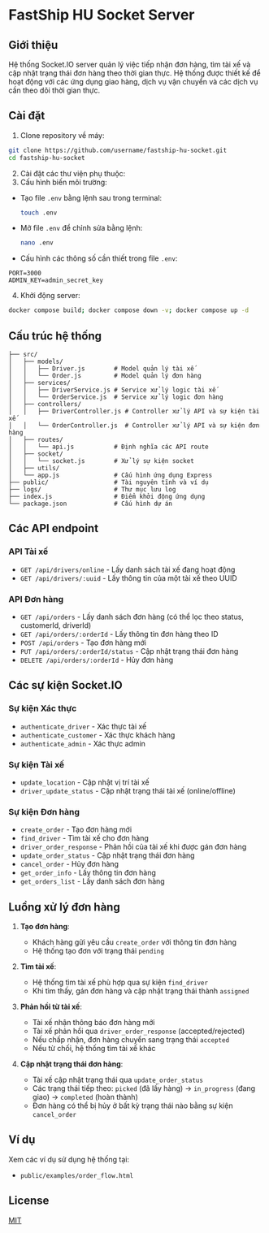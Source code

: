 # FastShip HU Socket Server

## Giới thiệu

Hệ thống Socket.IO server quản lý việc tiếp nhận đơn hàng, tìm tài xế và cập nhật trạng thái đơn hàng theo thời gian thực. Hệ thống được thiết kế để hoạt động với các ứng dụng giao hàng, dịch vụ vận chuyển và các dịch vụ cần theo dõi thời gian thực.

## Cài đặt

1. Clone repository về máy:
```bash
git clone https://github.com/username/fastship-hu-socket.git
cd fastship-hu-socket
```

2. Cài đặt các thư viện phụ thuộc:
3. Cấu hình biến môi trường:
- Tạo file `.env` bằng lệnh sau trong terminal:
  ```bash
  touch .env
  ```
- Mở file `.env` để chỉnh sửa bằng lệnh:
  ```bash
  nano .env
  ```
- Cấu hình các thông số cần thiết trong file `.env`:
```
PORT=3000
ADMIN_KEY=admin_secret_key
```

4. Khởi động server:
```bash
docker compose build; docker compose down -v; docker compose up -d
```
 

## Cấu trúc hệ thống

```
├── src/
│   ├── models/
│   │   ├── Driver.js        # Model quản lý tài xế
│   │   └── Order.js         # Model quản lý đơn hàng
│   ├── services/
│   │   ├── DriverService.js # Service xử lý logic tài xế
│   │   └── OrderService.js  # Service xử lý logic đơn hàng
│   ├── controllers/
│   │   ├── DriverController.js # Controller xử lý API và sự kiện tài xế
│   │   └── OrderController.js  # Controller xử lý API và sự kiện đơn hàng
│   ├── routes/
│   │   └── api.js           # Định nghĩa các API route
│   ├── socket/
│   │   └── socket.js        # Xử lý sự kiện socket
│   ├── utils/
│   └── app.js               # Cấu hình ứng dụng Express
├── public/                  # Tài nguyên tĩnh và ví dụ
├── logs/                    # Thư mục lưu log
├── index.js                 # Điểm khởi động ứng dụng
└── package.json             # Cấu hình dự án
```

## Các API endpoint

### API Tài xế

- `GET /api/drivers/online` - Lấy danh sách tài xế đang hoạt động
- `GET /api/drivers/:uuid` - Lấy thông tin của một tài xế theo UUID

### API Đơn hàng

- `GET /api/orders` - Lấy danh sách đơn hàng (có thể lọc theo status, customerId, driverId)
- `GET /api/orders/:orderId` - Lấy thông tin đơn hàng theo ID
- `POST /api/orders` - Tạo đơn hàng mới
- `PUT /api/orders/:orderId/status` - Cập nhật trạng thái đơn hàng
- `DELETE /api/orders/:orderId` - Hủy đơn hàng

## Các sự kiện Socket.IO

### Sự kiện Xác thực

- `authenticate_driver` - Xác thực tài xế
- `authenticate_customer` - Xác thực khách hàng
- `authenticate_admin` - Xác thực admin

### Sự kiện Tài xế

- `update_location` - Cập nhật vị trí tài xế
- `driver_update_status` - Cập nhật trạng thái tài xế (online/offline)

### Sự kiện Đơn hàng

- `create_order` - Tạo đơn hàng mới
- `find_driver` - Tìm tài xế cho đơn hàng
- `driver_order_response` - Phản hồi của tài xế khi được gán đơn hàng
- `update_order_status` - Cập nhật trạng thái đơn hàng
- `cancel_order` - Hủy đơn hàng
- `get_order_info` - Lấy thông tin đơn hàng
- `get_orders_list` - Lấy danh sách đơn hàng

## Luồng xử lý đơn hàng

1. **Tạo đơn hàng**:
   - Khách hàng gửi yêu cầu `create_order` với thông tin đơn hàng
   - Hệ thống tạo đơn với trạng thái `pending`

2. **Tìm tài xế**:
   - Hệ thống tìm tài xế phù hợp qua sự kiện `find_driver`
   - Khi tìm thấy, gán đơn hàng và cập nhật trạng thái thành `assigned`

3. **Phản hồi từ tài xế**:
   - Tài xế nhận thông báo đơn hàng mới
   - Tài xế phản hồi qua `driver_order_response` (accepted/rejected)
   - Nếu chấp nhận, đơn hàng chuyển sang trạng thái `accepted`
   - Nếu từ chối, hệ thống tìm tài xế khác

4. **Cập nhật trạng thái đơn hàng**:
   - Tài xế cập nhật trạng thái qua `update_order_status`
   - Các trạng thái tiếp theo: `picked` (đã lấy hàng) -> `in_progress` (đang giao) -> `completed` (hoàn thành)
   - Đơn hàng có thể bị hủy ở bất kỳ trạng thái nào bằng sự kiện `cancel_order`

## Ví dụ

Xem các ví dụ sử dụng hệ thống tại:
- `public/examples/order_flow.html`

## License

[MIT](LICENSE) 